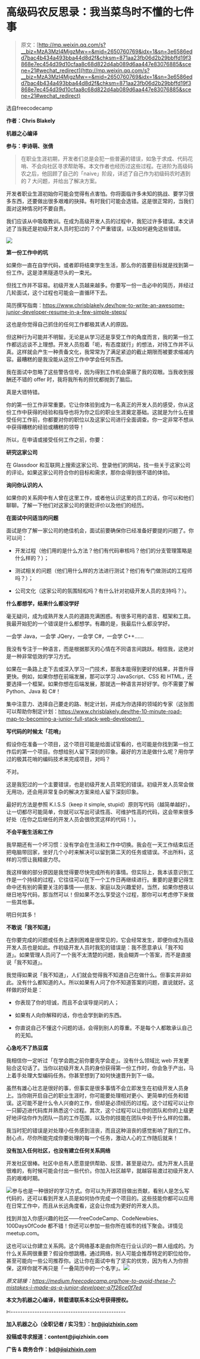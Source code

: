 # 高级码农反思录：我当菜鸟时不懂的七件事

> 原文：[http://mp.weixin.qq.com/s?__biz=MzA3MzI4MjgzMw==&mid=2650760769&idx=1&sn=3e6586edd7bac4b434a493bba44d8d2f&chksm=871aa23fb06d2b29bbffd19f3868e7ec454d39d10cfaa8c68d822d4ab089d6aa447e83076885&scene=21#wechat_redirect](http://mp.weixin.qq.com/s?__biz=MzA3MzI4MjgzMw==&mid=2650760769&idx=1&sn=3e6586edd7bac4b434a493bba44d8d2f&chksm=871aa23fb06d2b29bbffd19f3868e7ec454d39d10cfaa8c68d822d4ab089d6aa447e83076885&scene=21#wechat_redirect)

选自freecodecamp

**作者：Chris Blakely**

**机器之心编译**

**参与：李诗萌、张倩** 

> 在职业生涯初期，开发者们总是会犯一些普遍的错误，如急于求成、代码花哨、不会向社区寻求帮助等。本文作者也经历过这些过程。在进阶为高级码农之后，他回顾了自己的「naive」阶段，详述了自己作为初级码农时遇到的 7 大问题，并给出了解决方案。

开发者职业生涯初始你可能会觉得有点害怕。你将面临许多未知的挑战、要学习很多东西，还要做出很多艰难的抉择。有时我们可能会选错。这是很正常的，当我们面对这种情况时不要自责。

我们应该从中吸取教训。在成为高级开发人员的过程中，我犯过许多错误。本文讲述了当我还是初级开发人员时犯过的 7 个严重错误，以及如何避免这些错误。

![](../Images/0e7fc0f60136f9793c72a465c1d7e3f4.jpg)

**第一份工作中的坑**

如果你一直在自学代码，或者即将结束学生生活，那么你的首要目标就是找到第一份工作。这是漆黑隧道尽头的一束光。

但找工作并不容易。初级开发人员越来越多。你要写一份一击必中的简历，并经过几轮面试，这个过程也可能会一直循环下去。

简历撰写指南：https://www.chrisblakely.dev/how-to-write-an-awesome-junior-developer-resume-in-a-few-simple-steps/

这也是你觉得自己抓住的任何工作都极其诱人的原因。

但这种行为可能并不明智。无论是从学习还是享受工作的角度而言，我的第一份工作都远远谈不上理想。开发人员抱着「呃，有态度就行」的想法，对待工作并不认真。这样就会产生一种责备文化，我常常为了满足紧迫的截止期限而被要求缩减内容。最糟糕的是我没能从这份工作中学会任何东西。

我在面试中忽略了这些警告信号，因为得到工作机会蒙蔽了我的双眼。当我收到报酬还不错的 offer 时，我将我所有的担忧都抛到了脑后。

真是大错特错。

你的第一份工作非常重要。它让你体验到成为一名真正的开发人员的感受，你从这份工作中获得的经验和指导也将为你之后的职业生涯奠定基础。这就是为什么在接受任何工作前，你都要对你的职位以及这家公司进行全面调查。你一定非常不想从中获得糟糕的经验或糟糕的领导！

所以，在申请或接受任何工作之前，你要：

**研究这家公司**

在 Glassdoor 和互联网上搜索这家公司、登录他们的网站，找一些关于这家公司的评论。如果这家公司符合你的目标和需求，那你会得到很不错的体验。

**询问你认识的人**

如果你的关系网中有人曾在这里工作，或者他认识这里的员工的话，你可以和他们聊聊。了解一下他们对这家公司的褒贬评价以及他们的经历。

**在面试中问适当的问题**

面试是你了解一家公司的绝佳机会，面试前要确保你已经准备好要提的问题了。你可以问：

*   开发过程（他们用的是什么方法？他们有代码审核吗？他们的分支管理策略是什么样的？）；

*   测试相关的问题（他们用什么样的方法进行测试？他们有专门做测试的工程师吗？）；

*   公司文化（这家公司的氛围轻松吗？有什么针对初级开发人员的支持吗？）。

**什么都想学，结果什么都没学好**

毫无疑问，成为成熟开发人员的道路充满困惑。有很多可用的语言、框架和工具。我最开始犯的一个错误是什么都想学。有趣的是，我最后什么都没学好。

一会学 Java，一会学 JQery，一会学 C#，一会学 C++……

我没有专注于一种语言，而是根据那天的心情在不同语言间跳跃。相信我，这绝对是一种非常低效的学习方式。

如果在一条路上走下去或深入学习一门技术，那我本能得到更好的结果，并晋升得更快。例如，如果你想在前端发展，那可以学习 JavaScript、CSS 和 HTML，还要选择一个框架。如果你想在后端发展，那就选一种语言并好好学。你不需要了解 Python、Java 和 C#！

集中注意力、选择自己要走的路、制定计划，并成为你选择的领域的专家（这张图可以帮助你制定计划：https://www.chrisblakely.dev/the-10-minute-road-map-to-becoming-a-junior-full-stack-web-developer/）

**写代码的时候太「花哨」**

假设你在准备一个项目，这个项目可能是给面试官看的，也可能是你找到第一份工作后的第一个项目。你想给别人留下深刻的印象。最好的方法是做什么呢？用你学过的极其花哨的编码技术来完成项目，对吗？

不对。

这是我犯过的一个主要错误，也是初级开发人员常犯的错误。初级开发人员常会做无用功，还会用非常复杂的解决方案来给人留下深刻印象。

最好的方法是参照 K.I.S.S（keep it simple, stupid）原则写代码（越简单越好）。让一切都尽可能简单，你就可以写出可读性高、可维护性高的代码，这会带来很多好处（在你之后继任的开发人员会很欣赏这样的代码！）。

**不会平衡生活和工作**

我早期还有一个坏习惯：没有学会在生活和工作中切换。我会在一天工作结束后还把电脑带回家，坐好几个小时来解决可以留到第二天的任务或错误。不出所料，这样的习惯让我精疲力尽。

我这样做的部分原因是我觉得要尽快完成所有的事情。但实际上，我本该意识到工作是一个持续的过程，它往往可以在下一个工作日再继续进行。重要的是要记得生命中还有别的需要关注的事情——朋友、家庭以及兴趣爱好。当然，如果你想夜以继日地写代码，那当然可以！但如果不怎么享受这个过程，那你可以考虑停下来做一些其他事。

明日何其多！

**不敢说「我不知道」**

在你要完成的问题或任务上遇到困难是很常见的，它会经常发生，即便你成为高级开发人员也是如此。作初级开发人员时我犯的错误是：我不愿意承认「我不知道」。如果管理人员问了一个我不太清楚的问题，我会糊弄一个答案，而不是直接说「我不知道」。

我觉得如果说「我不知道」，人们就会觉得我不知道自己在做什么。但事实并非如此。没有什么都知道的人。所以如果有人问了你不知道答案的问题，直说就好。这样做的好处是：

*   你表现了你的坦诚，而且不会误导提问的人；

*   如果有人向你解释的话，你也会学到新的东西。

*   你直说自己不懂这个问题的话，会得到别人的尊重。不是每个人都敢承认自己的无知。

**心急吃不了热豆腐**

我相信你一定听过「在学会跑之前你要先学会走」。没有什么领域比 web 开发更贴合这句话了。当你以初级开发人员的身份获得第一份工作时，你会急于产出，马上着手处理大型编码任务。你甚至想到了如何快速晋升到下一级。

虽然有雄心壮志是很好的事，但事实是很多事情不会立即发生在初级开发人员身上。当你刚开启自己的职业生涯时，你可能要处理相对更小、更简单的任务和错误。这可能不是什么令人兴奋的工作，但却是必须经历的过程。这个过程可以让你一只脚迈进代码库并熟悉这个过程。其次，这个过程可以让你的团队和你的上级更好地评估你作为团队一员的工作范围，以及你的技能在团队中处于什么样的位置。

我当时犯的错误是对处理小任务感到沮丧，而且这种沮丧的感觉影响了我的工作。耐心点，尽你所能完成你要处理的每一个任务，激动人心的工作随后就来！

**没有加入任何社区，也没有建立任何关系网络**

开发社区很棒。社区中总有人愿意提供帮助、反馈，甚至是动力。成为开发人员是很难的，有时候可能会付出一些代价。你加入社区越早，就越容易渡过初级开发人员的艰难时期。

![](../Images/08e613ff0a66292568c6b099bf965d4c.jpg)参与也是一种很好的学习方式。你可以为开源项目做出贡献，看别人是怎么写代码的，还可以看到开发人员是如何协作完成一个项目的。这些技能你都可以应用在日常工作中，而且从长远角度看，这会让你成为更好的开发人员。

找到并加入你感兴趣的社区——freeCodeCamp、CodeNewbies、100DaysOfCode 都不错！你还可以参加一些你所在城市的线下聚会。详情见 meetup.com。

这也可以让你建立关系网。这个网络基本是由你所在行业认识的一群人组成的。为什么关系网很重要？假设你想跳槽。通过网络，别人可能会推荐特定的职位给你，甚至可能向一些公司推荐你。这让你在面试中有了坚实的优势，因为有人为你担保，这样你就不再只是「一叠简历中的一个名字」。*![](../Images/98db554c57db91144fde9866558fb8c3.jpg)*

*原文链接：https://medium.freecodecamp.org/how-to-avoid-these-7-mistakes-i-made-as-a-junior-developer-a7f26ce0f7ed*

****本文为机器之心编译，**转载请联系本公众号获得授权****。**

✄------------------------------------------------

**加入机器之心（全职记者 / 实习生）：hr@jiqizhixin.com**

**投稿或寻求报道：**content**@jiqizhixin.com**

**广告 & 商务合作：bd@jiqizhixin.com**